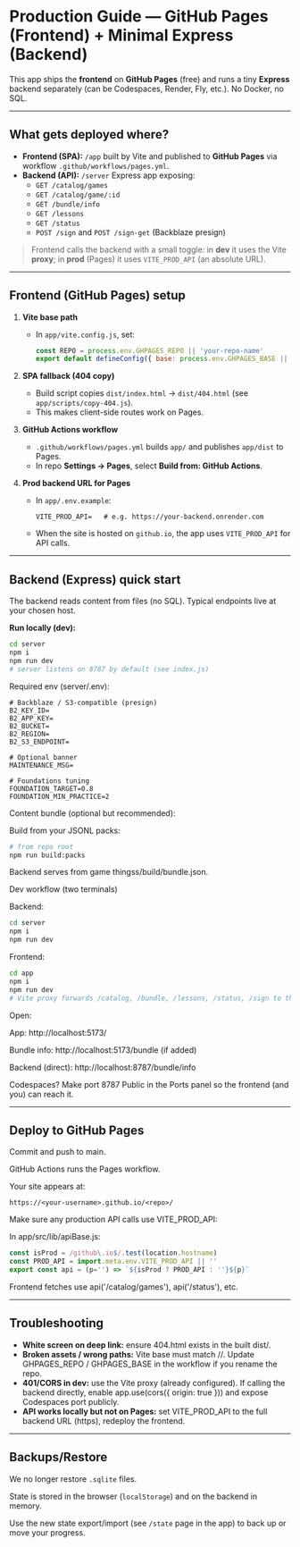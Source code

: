 # Production Guide — GitHub Pages (Frontend) + Minimal Express (Backend)

This app ships the **frontend** on **GitHub Pages** (free) and runs a tiny **Express** backend separately (can be Codespaces, Render, Fly, etc.). No Docker, no SQL.

---

## What gets deployed where?

- **Frontend (SPA):** `/app` built by Vite and published to **GitHub Pages** via workflow `.github/workflows/pages.yml`.
- **Backend (API):** `/server` Express app exposing:
  - `GET /catalog/games`
  - `GET /catalog/game/:id`
  - `GET /bundle/info`
  - `GET /lessons`
  - `GET /status`
  - `POST /sign` and `POST /sign-get` (Backblaze presign)

> Frontend calls the backend with a small toggle: in **dev** it uses the Vite **proxy**; in **prod** (Pages) it uses `VITE_PROD_API` (an absolute URL).

---

## Frontend (GitHub Pages) setup

1. **Vite base path**
   - In `app/vite.config.js`, set:
     ```js
     const REPO = process.env.GHPAGES_REPO || 'your-repo-name'
     export default defineConfig({ base: process.env.GHPAGES_BASE || `/${REPO}/`, /* … */ })
     ```

2. **SPA fallback (404 copy)**
   - Build script copies `dist/index.html` → `dist/404.html` (see `app/scripts/copy-404.js`).
   - This makes client-side routes work on Pages.

3. **GitHub Actions workflow**
   - `.github/workflows/pages.yml` builds `app/` and publishes `app/dist` to Pages.
   - In repo **Settings → Pages**, select **Build from: GitHub Actions**.

4. **Prod backend URL for Pages**
   - In `app/.env.example`:
     ```
     VITE_PROD_API=   # e.g. https://your-backend.onrender.com
     ```
   - When the site is hosted on `github.io`, the app uses `VITE_PROD_API` for API calls.

---

## Backend (Express) quick start

The backend reads content from files (no SQL). Typical endpoints live at your chosen host.

**Run locally (dev):**
```bash
cd server
npm i
npm run dev
# server listens on 8787 by default (see index.js)
```

Required env (server/.env):

```
# Backblaze / S3-compatible (presign)
B2_KEY_ID=
B2_APP_KEY=
B2_BUCKET=
B2_REGION=
B2_S3_ENDPOINT=

# Optional banner
MAINTENANCE_MSG=

# Foundations tuning
FOUNDATION_TARGET=0.8
FOUNDATION_MIN_PRACTICE=2
```

Content bundle (optional but recommended):

Build from your JSONL packs:

```bash
# from repo root
npm run build:packs
```

Backend serves from game thingss/build/bundle.json.

Dev workflow (two terminals)

Backend:

```bash
cd server
npm i
npm run dev
```

Frontend:

```bash
cd app
npm i
npm run dev
# Vite proxy forwards /catalog, /bundle, /lessons, /status, /sign to the backend
```

Open:

App: http://localhost:5173/

Bundle info: http://localhost:5173/bundle (if added)

Backend (direct): http://localhost:8787/bundle/info

Codespaces? Make port 8787 Public in the Ports panel so the frontend (and you) can reach it.

---

## Deploy to GitHub Pages

Commit and push to main.

GitHub Actions runs the Pages workflow.

Your site appears at:

```
https://<your-username>.github.io/<repo>/
```

Make sure any production API calls use VITE_PROD_API:

In app/src/lib/apiBase.js:

```js
const isProd = /github\.io$/.test(location.hostname)
const PROD_API = import.meta.env.VITE_PROD_API || ''
export const api = (p='') => `${isProd ? PROD_API : ''}${p}`
```

Frontend fetches use api('/catalog/games'), api('/status'), etc.

---

## Troubleshooting

- **White screen on deep link:** ensure 404.html exists in the built dist/.
- **Broken assets / wrong paths:** Vite base must match /<repo>/. Update GHPAGES_REPO / GHPAGES_BASE in the workflow if you rename the repo.
- **401/CORS in dev:** use the Vite proxy (already configured). If calling the backend directly, enable app.use(cors({ origin: true })) and expose Codespaces port publicly.
- **API works locally but not on Pages:** set VITE_PROD_API to the full backend URL (https), redeploy the frontend.

---

## Backups/Restore

We no longer restore `.sqlite` files.

State is stored in the browser (`localStorage`) and on the backend in memory.

Use the new state export/import (see `/state` page in the app) to back up or move your progress.

